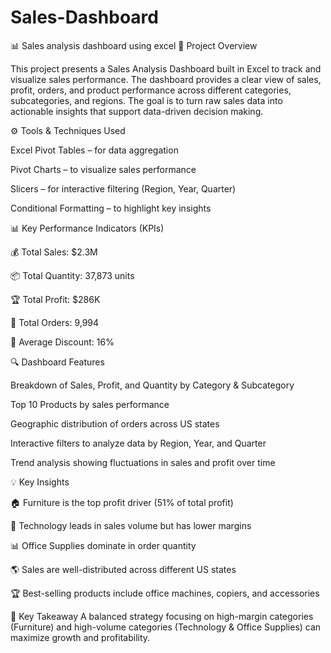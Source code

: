 # Sales-Dashboard
📊 Sales analysis dashboard using excel
📌 Project Overview

This project presents a Sales Analysis Dashboard built in Excel to track and visualize sales performance.
The dashboard provides a clear view of sales, profit, orders, and product performance across different categories, subcategories, and regions.
The goal is to turn raw sales data into actionable insights that support data-driven decision making.

⚙️ Tools & Techniques Used

Excel Pivot Tables – for data aggregation

Pivot Charts – to visualize sales performance

Slicers – for interactive filtering (Region, Year, Quarter)

Conditional Formatting – to highlight key insights

📊 Key Performance Indicators (KPIs)

💰 Total Sales: $2.3M

📦 Total Quantity: 37,873 units

🏆 Total Profit: $286K

📝 Total Orders: 9,994

🎯 Average Discount: 16%

🔍 Dashboard Features

Breakdown of Sales, Profit, and Quantity by Category & Subcategory

Top 10 Products by sales performance

Geographic distribution of orders across US states

Interactive filters to analyze data by Region, Year, and Quarter

Trend analysis showing fluctuations in sales and profit over time

💡 Key Insights

🏠 Furniture is the top profit driver (51% of total profit)

📱 Technology leads in sales volume but has lower margins

📊 Office Supplies dominate in order quantity

🌎 Sales are well-distributed across different US states

🏆 Best-selling products include office machines, copiers, and accessories

🚀 Key Takeaway
A balanced strategy focusing on high-margin categories (Furniture) and high-volume categories (Technology & Office Supplies) can maximize growth and profitability.
